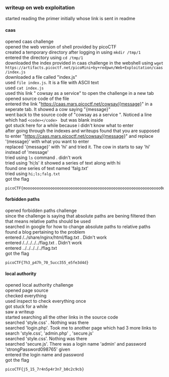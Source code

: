 

### writeup on web exploitation

started reading the primer initially whose link is sent in readme

#### caas

opened caas challenge    
opened the web version of shell provided by picoCTF   
created a temporary directory after logging in using `mkdir /tmp/1`   
entered the directory using `cd /tmp/1`   
downloaded the index provided in caas challenge in the webshell using `wget https://artifacts.picoctf.net/picoMini+by+redpwn/Web+Exploitation/caas/index.js`   
downloaded a file called "index.js"   
used `file index.js`. It is a file with ASCII text   
used `cat index.js`   
used this link " cowsay as a service" to open the challenge in a new tab   
opened source code of the file    
entered the link "https://caas.mars.picoctf.net/cowsay/{message}" in a seperate tab. It showed a cow saying "{message}"   
went back to the source code of "cowsay as a service ". Noticed a line which had `<code></code> ` but was blank inside   
got stuck here for a while because i didn't know what to enter   
after going through the indexes and writeups found that you are supposed to enter "https://caas.mars.picoctf.net/cowsay/{message}" and replace '(message}' with what you want to enter    
replaced '{message}' with 'hi' and tried it. The cow in starts to say 'hi' instead of 'message'    
tried using `ls` command . didn't work    
tried using 'hi;ls' it showed a series of text along with hi    
found one series of text named 'falg.txt'    
tried using `hi;ls;falg.txt`     
got the flag     
``` 
picoCTF{moooooooooooooooooooooooooooooooooooooooooooooooooooooooooooo0o} 
``` 
 
#### forbidden paths 
 
opened forbidden paths challenge     
since the challenge is saying that absolute paths are bening filtered then that means relative paths should be used     
searched in google for how to change absolute paths to relative paths     
found a blog pertaining to the problem     
entered /../share/nginx/html/flag.txt . Didn't work   
entered /../../../../flag.txt . Didn't work    
entered ../../../../../flag.txt    
got the flag    
``` 
picoCTF{7h3_p47h_70_5ucc355_e5fe3d4d} 
``` 

#### local authority

opened local authority challenge   
opened page source    
checked everything     
used inspect to check everything once     
got stuck for a while    
saw a writeup     
started searching all the other links in the source code   
searched 'style.css' . Nothing was there     
searched 'login.php'. Took me to another page which had 3 more links to search 'style.css', 'admin.php' , 'secure.js'      
searched 'style.css'. Nothing was there    
searched 'secure.js'. There was a login name 'admin' and password 'strongPassword098765' given      
entered the login name and password    
got the flag    
```
picoCTF{j5_15_7r4n5p4r3n7_b0c2c9cb}
```
